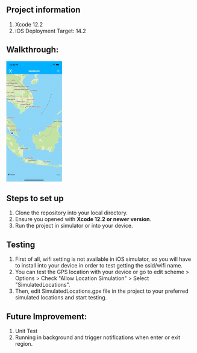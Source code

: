 ## Project information
1. Xcode 12.2
2. iOS Deployment Target: 14.2


## Walkthrough:

![](Geofence.gif)

## Steps to set up
1. Clone the repository into your local directory.
2. Ensure you opened with **Xcode 12.2 or newer version**.
3. Run the project in simulator or into your device.

## Testing
1. First of all, wifi setting is not available in iOS simulator, so you will have to install into your device in order to test getting the ssid/wifi name.
2. You can test the GPS location with your device or go to edit scheme > Options > Check "Allow Location Simulation" > Select "SimulatedLocations".
3. Then, edit SimulatedLocations.gpx file in the project to your preferred simulated locations and start testing.

## Future Improvement:
1. Unit Test
2. Running in background and trigger notifications when enter or exit region.
